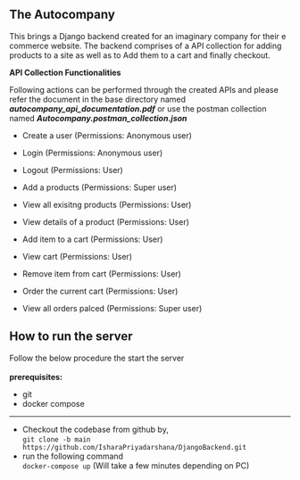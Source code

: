 The Autocompany
---------
This brings a Django backend created for an imaginary company for their e commerce website. 
The backend comprises of a API collection for adding products to a site as well as to Add them to a cart and finally checkout.

**API Collection Functionalities**

Following actions can be performed through the created APIs and please refer the document in the base directory named ***autocompany_api_documentation.pdf*** or use the postman collection named ***Autocompany.postman_collection.json***

* Create a user (Permissions: Anonymous user)
* Login  (Permissions: Anonymous user)
* Logout (Permissions: User)

* Add a products (Permissions: Super user)
* View all exisitng products  (Permissions: User)
* View details of a product (Permissions: User)

* Add item to a cart (Permissions: User)
* View cart (Permissions: User)
* Remove item from cart (Permissions: User)
* Order the current cart (Permissions: User)

* View all orders palced (Permissions: Super user)

How to run the server
---------

Follow the below procedure the start the server <br><br>
**prerequisites:**
* git
* docker compose
--------------------------------------------
* Checkout the codebase from github by, <br>
`git clone -b main https://github.com/IsharaPriyadarshana/DjangoBackend.git`
* run the following command <br> `docker-compose up`  (Will take a few minutes depending on PC)

